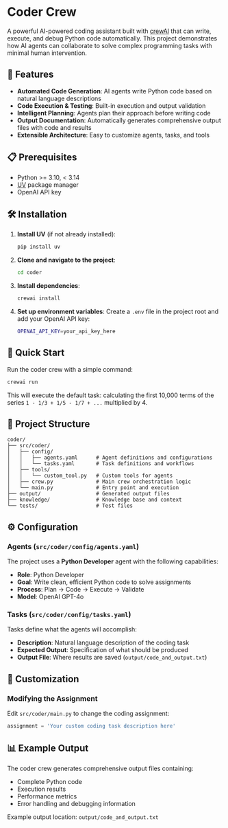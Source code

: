 # Coder Crew

A powerful AI-powered coding assistant built with [crewAI](https://crewai.com) that can write, execute, and debug Python code automatically. This project demonstrates how AI agents can collaborate to solve complex programming tasks with minimal human intervention.

## 🚀 Features

- **Automated Code Generation**: AI agents write Python code based on natural language descriptions
- **Code Execution & Testing**: Built-in execution and output validation
- **Intelligent Planning**: Agents plan their approach before writing code
- **Output Documentation**: Automatically generates comprehensive output files with code and results
- **Extensible Architecture**: Easy to customize agents, tasks, and tools

## 📋 Prerequisites

- Python >= 3.10, < 3.14
- [UV](https://docs.astral.sh/uv/) package manager
- OpenAI API key

## 🛠️ Installation

1. **Install UV** (if not already installed):
   ```bash
   pip install uv
   ```

2. **Clone and navigate to the project**:
   ```bash
   cd coder
   ```

3. **Install dependencies**:
   ```bash
   crewai install
   ```

4. **Set up environment variables**:
   Create a `.env` file in the project root and add your OpenAI API key:
   ```bash
   OPENAI_API_KEY=your_api_key_here
   ```

## 🎯 Quick Start

Run the coder crew with a simple command:

```bash
crewai run
```

This will execute the default task: calculating the first 10,000 terms of the series `1 - 1/3 + 1/5 - 1/7 + ...` multiplied by 4.

## 📁 Project Structure

```
coder/
├── src/coder/
│   ├── config/
│   │   ├── agents.yaml      # Agent definitions and configurations
│   │   └── tasks.yaml       # Task definitions and workflows
│   ├── tools/
│   │   └── custom_tool.py   # Custom tools for agents
│   ├── crew.py              # Main crew orchestration logic
│   └── main.py              # Entry point and execution
├── output/                  # Generated output files
├── knowledge/               # Knowledge base and context
└── tests/                   # Test files
```

## ⚙️ Configuration

### Agents (`src/coder/config/agents.yaml`)

The project uses a **Python Developer** agent with the following capabilities:
- **Role**: Python Developer
- **Goal**: Write clean, efficient Python code to solve assignments
- **Process**: Plan → Code → Execute → Validate
- **Model**: OpenAI GPT-4o

### Tasks (`src/coder/config/tasks.yaml`)

Tasks define what the agents will accomplish:
- **Description**: Natural language description of the coding task
- **Expected Output**: Specification of what should be produced
- **Output File**: Where results are saved (`output/code_and_output.txt`)

## 🔧 Customization

### Modifying the Assignment

Edit `src/coder/main.py` to change the coding assignment:

```python
assignment = 'Your custom coding task description here'
```

## 📊 Example Output

The coder crew generates comprehensive output files containing:
- Complete Python code
- Execution results
- Performance metrics
- Error handling and debugging information

Example output location: `output/code_and_output.txt`

